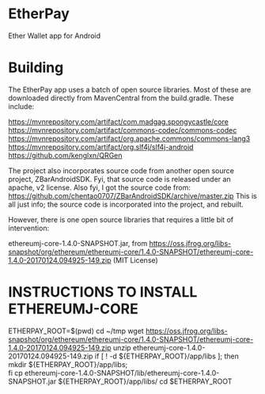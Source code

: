 # EtherPay
Ether Wallet app for Android


# Building
The EtherPay app uses a batch of open source libraries. Most of these are downloaded
directly from MavenCentral from the build.gradle. These include:

https://mvnrepository.com/artifact/com.madgag.spongycastle/core
https://mvnrepository.com/artifact/commons-codec/commons-codec
https://mvnrepository.com/artifact/org.apache.commons/commons-lang3
https://mvnrepository.com/artifact/org.slf4j/slf4j-android
https://github.com/kenglxn/QRGen

The project also incorporates source code from another open source project, ZBarAndroidSDK.
Fyi, that source code is released under an apache, v2 license. Also fyi, I got the source
code from: https://github.com/chentao0707/ZBarAndroidSDK/archive/master.zip
This is all just info; the source code is incorporated into the project, and rebuilt.



However, there is one open source libraries that requires a little bit of intervention:

ethereumj-core-1.4.0-SNAPSHOT.jar, from
https://oss.jfrog.org/libs-snapshot/org/ethereum/ethereumj-core/1.4.0-SNAPSHOT/ethereumj-core-1.4.0-20170124.094925-149.zip
(MIT License)

INSTRUCTIONS TO INSTALL ETHEREUMJ-CORE
==================================
ETHERPAY_ROOT=$(pwd)
cd ~/tmp
wget https://oss.jfrog.org/libs-snapshot/org/ethereum/ethereumj-core/1.4.0-SNAPSHOT/ethereumj-core-1.4.0-20170124.094925-149.zip
unzip ethereumj-core-1.4.0-20170124.094925-149.zip
if [ ! -d ${ETHERPAY_ROOT}/app/libs ]; then \
   mkdir ${ETHERPAY_ROOT}/app/libs;         \
fi
cp ethereumj-core-1.4.0-SNAPSHOT/lib/ethereumj-core-1.4.0-SNAPSHOT.jar ${ETHERPAY_ROOT}/app/libs/
cd $ETHERPAY_ROOT
